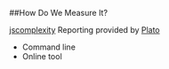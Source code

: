 ##How Do We Measure It?

[jscomplexity](http://jscomplexity.org/)
Reporting provided by [Plato](https://github.com/jsoverson/plato)

* Command line
* Online tool 
